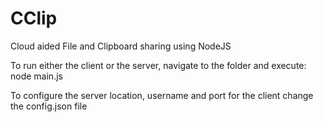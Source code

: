 # CClip

Cloud aided File and Clipboard sharing using NodeJS

To run either the client or the server, navigate to the folder and execute:
node main.js

To configure the server location, username and port for the client change the config.json file
